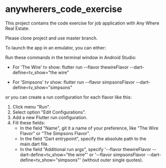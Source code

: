 # anywherers_code_exercise

This project contains the code exercise for job application with Any Where Real Estate.

Please clone project and use master branch.

To launch the app in an emulator, you can either:

Run these commands in the terminal window in Android Studio:
* For 'The Wire' tv show:
flutter run --flavor thewireFlavor --dart-define=tv_show="the wire"

* For 'Simpsons' tv show:
flutter run --flavor simpsonsFlavor --dart-define=tv_show="simpsons"

or you can create a run configuration for each flavor like this:

1. Click menu "Run".
2. Select option "Edit Configurations".
3. Add a new Flutter run configuration.
4. Fill these fields:
   - In the field "Name", git it a name of your preference, like "The Wire Flavor" or "The Simpsons Flavor".
   - In the field "Dart entrypoint", specify the absolute path to the main.dart file.
   - In the field "Additional run args", specify '--flavor thewireFlavor --dart-define=tv_show="the wire"' or '--flavor simpsonsFlavor --dart-define=tv_show="simpsons"' (without outer single quotes).
